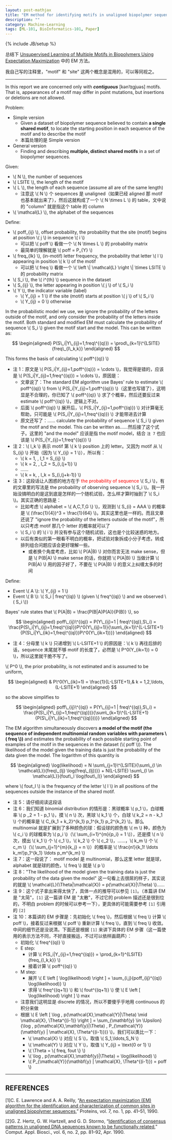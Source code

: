 ```yaml
---
layout: post-mathjax
title: "EM method for identifying motifs in unaligned biopolymer sequences"
description: ""
category: Machine-Learning
tags: [ML-101, BioInformatics-101, Paper]
---
```

{% include JB/setup %}

总结下 [Unsupervised Learning of Multiple Motifs in Biopolymers Using Expectation Maximization](http://link.springer.com/article/10.1007%2FBF00993379) 中的 EM 方法。

我自己写的注释里，"motif" 和 "site" 这两个概念是混用的，可以等同视之。

-----

In this report we are concerned only with _**contiguous**_ [kənˈtɪgjuəs] motifs. That is, appearances of a motif may differ in point mutations, but insertions or deletions are not allowed. 

Problem:

* Simple version
	* Given a dataset of biopolymer sequence believed to contain **a single shared motif**, to locate the starting position in each sequence of the motif and to describe the motif
	* 本篇处理的是 Simple version
* General version
	* Finding and describing **multiple, distinct shared motifs** in a set of biopolymer sequences.

Given:

* \\( N \\), the number of sequences
* \\( LSITE \\), the length of the motif
* \\( L \\), the length of each sequence (assume all are of the same length)
	* 注意这 \\( N \\) 个 sequences 是 unaligned（如果已经 aligned 那 motif 也基本就出来了），然后这就构成了一个 \\( N \times L \\) 的 table，文中说的 "column" 就是指这个 table 的 column
* \\( \mathcal{L} \\), the alphabet of the sequences

Define:

* \\( poff\_{ij} \\), offset probability, the probability that the site (motif) begins at position \\( j \\) in sequence \\( i \\)
	* 可以把 \\( poff \\) 看做一个 \\( N \times L \\) 的 probability matrix
	* 最简单的理解就是 \\( poff = P\_{Y} \\)
* \\( freq\_{lk} \\), (in-motif) letter frequency, the probability that letter \\( l \\) appearing in position \\( k \\) of the motif
	* 可以把 \\( freq \\) 看做一个 \\( \left \\| \mathcal{L} \right \\| \times LSITE \\) 的 probability matrix
* \\( S\_i \\), the \\( i\^{th} \\) sequence in the dataset
* \\( S\_{ij} \\), the letter appearing in position \\( j \\) of \\( S\_i \\)
* \\( Y \\), the indicator variable (label)
	* \\( Y\_{ij} = 1 \\) if the site (motif) starts at position \\( j \\) of \\( S\_i \\)
	* \\( Y\_{ij} = 0 \\) otherwise
	
In the probabilistic model we use, we ignore the probability of the letters outside of the motif, and only consider the probability of the letters inside the motif. Both standard and modified EM must calculate the probability of sequence \\( S\_i \\) given the motif start and the model. This can be written as:

$$
\begin{aligned}
	P(S\_i|Y\_{ij}=1,freq\^{(q)}) = \prod\_{k=1}\^{LSITE}{freq\_{l\_k,k}} 
\end{aligned}
$$

This forms the basis of calculating \\( poff\^{(q)} \\)

* 注 1：原文是 \\( P(S\_i|Y\_{ij}=1,poff\^{(q)}) = \cdots \\)，我觉得是错的，应该是 \\( P(S\_i|Y\_{ij}=1,freq\^{(q)}) = \cdots \\)，原因是：
	* 文章说了：The standard EM algorithm use Bayes' rule to estimate \\( poff\^{(q)} \\) from \\( P(S\_i|Y\_{ij}=1,poff\^{(q)}) \\)（这里也写错了），这明显是不合理的，你已知了 \\( poff\^{(q)} \\) 求了个概率，然后还要反过来 estimate \\( poff\^{(q)} \\)，逻辑上不对。
	* 后面 \\( poff\^{(q)} \\) 展开后，\\( P(S\_i|Y\_{ij}=1,poff\^{(q)}) \\) 对计算毫无帮助，只可能是 \\( P(S\_i|Y\_{ij}=1,freq\^{(q)}) \\) 才能带进去计算
	* 原文还写了：…… calculate the probability of sequence \\( S\_i \\) given the motif and the model. This can be written as……然后接了这个式子。这里的 "and the model" 应该是指 the motif model，结合 `注 7` 也应该是 \\( P(S\_i|Y\_{ij}=1,freq\^{(q)}) \\)
* 注 2：\\( l\_k \\) 表示 motif 第 \\( k \\) position 上的 letter。又因为 motif 从 \\( S\_{ij} \\) 开始（因为 \\( Y\_{ij} = 1 \\)），所以有：
	* \\( k = 1, \, l\_1 = S\_{ij} \\)
	* \\( k = 2, \, l\_2 = S\_{i,(j+1)} \\)
	* ......
	* \\( k = k, \, l\_k = S\_{i,(j+k-1)} \\)
* 注 3：这段话让人困惑的地方在于 <font color="red">the probability of sequence</font> \\( S\_i \\)，有的文章里的写法是 the probability of observing sequence \\( S\_i \\)。我一开始没搞明白的是这到底是怎样的一个随机试验，怎么样才算时抽到了 \\( S\_i \\)。其实正确的思路是：
	* 比如考虑 \\( alphabet = \\{ A,C,T,G \\} \\)，观测到 \\( S\_{i} = AAA \\) 的概率是 \\( (\frac{1}{4})\^3 = \frac{1}{64} \\)。其实这里也是一样的。而且文章还说了 "ignore the probability of the letters outside of the motif"，所以只考虑 motif 那几个 letter 的概率就可以了
	* \\( S\_i \\) 的 \\( i \\) 并没有参与这个随机试验，这也是个比较迷惑的地方。
	* 以后有类似的第一眼看不明白的概率，把试验对象拆成小分子考虑，转成排列组合问题应该会更好理解一些。
		* 或者换个角度考虑，比如 \\( P(A|B) \\) 对你而言无法 make sense，但是 \\( P(B|A) \\) make sense 的话，你就把 \\( P(A|B) \\) 当做计算 \\( P(B|A) \\) 用的因子好了，不要在 \\( P(A|B) \\) 的意义上纠缠太多的时间
	
Define:

* Event \\( A \\): \\( Y\_{ij} = 1 \\)
* Event \\( B \\): \\( S\_i | freq\^{(q)} \\) (given \\( freq\^{(q)} \\) and we observed \\( S\_i \\))

Bayes' rule states that \\( P(A|B) = \frac{P(B|A)P(A)}{P(B)} \\), so 

$$
\begin{aligned}
	poff\_{ij}\^{(q)} = P(Y\_{ij}=1 | freq\^{(q)},S\_i) = \frac{P(S\_i|Y\_{ij}=1,freq\^{(q)})P\^0(Y\_{ij}=1)}{\sum\_{k=1}\^{L-LSITE+1}{P(S\_i|Y\_{ik}=1,freq\^{(q)})P\^0(Y\_{ik=1})}}
\end{aligned}
$$

* 注 4：分母里 \\( k \\) 只递增到 \\( L-LSITE+1 \\) 的原因是：\\( k \\) 再往后排的话，sequence 末尾就不够 motif 的长度了，必然是 \\( P\^0(Y\_{ik=1}) = 0 \\)，所以这里就干脆不写了。

\\( P\^0 \\), the prior probability, is not estimated and is assumed to be uniform,

$$
\begin{aligned}
	& P\^0(Y\_{ik}=1) = \frac{1}{L-LSITE+1},& k = 1,2,\ldots,(L-LSITE+1)
\end{aligned}
$$

so the above simplifies to 

$$
\begin{aligned}
	poff\_{ij}\^{(q)} = P(Y\_{ij}=1 | freq\^{(q)},S\_i) = \frac{P(S\_i|Y\_{ij}=1,freq\^{(q)})}{\sum\_{k=1}\^{L-LSITE+1}{P(S\_i|Y\_{ik}=1,freq\^{(q)}))}}
\end{aligned}
$$

The EM algorithm simultaneously discovers **a model of the motif (the sequence of independent multinomial random variables with parameters \\( freq \\))** and estimates the probability of each possible starting point of examples of the motif in the sequences in the dataset (\\( poff \\)). The likelihood of the model given the training data is just the probability of the data given the model. The logarithm of this quantity is 

$$
\begin{aligned}
	\log(likelihood) = N \sum\_{j=1}\^{LSITE}{\sum\_{l \in \mathcal{L}}{freq\_{lj} \log(freq\_{lj})}} + N(L-LSITE) \sum\_{l \in \mathcal{L}}{fout\_l \log(fout\_l)}
\end{aligned}
$$

where \\( fout\_l \\) is the frequency of the letter \\( l \\) in all positions of the sequences outside the instance of the shared motif.

* 注 5：请仔细阅读这段话
* 注 6：我们知道 binomial distribution 的情形是：黑球概率 \\( p\_1 \\)，白球概率 \\( p \_2 = 1 - p\_1 \\)，摸 \\( n \\) 次，黑球 \\( k_1 \\) 个，白球 \\( k_2 = n - k\_1 \\) 个的概率是 \\( C\_{k\_1 + k\_2}\^{k\_1} p\_1\^{k\_1} p\_2\^{k\_2} \\)。那么 multinomial 就是扩展到了多种颜色的球：假设球的颜色有 \\( m \\) 种，颜色为 \\( c\_i \\) 的球概率为 \\( p\_i \\)（\\( \sum\_{i=1}\^{m}{p\_i} = 1 \\)），还是摸 \\( n \\) 次，摸出 \\( k\_1 \\) 个 \\( c\_1 \\)，\\( k\_2 \\) 个 \\( c\_2 \\)，……，\\( k\_m \\) 个 \\( c\_m \\)（\\( \sum\_{j=1}\^{m}{k\_j} = n \\)）的概率是 \\( \frac{n!}{k\_1! \ldots k\_m!}p\_1\^{k\_1} \ldots p\_m\^{k\_m} \\) 
* 注 7：这一段说了： motif model 是 multinomial，那么这里 letter 就是球，alphabet 就是球的颜色，\\( freq \\) 就是 \\( p \\)
* 注 8："The likelihood of the model given the training data is just the probability of the data given the model" 这一句看上去很屌的样子，其实说的就是 \\( \mathcal{L}(\Theta|\mathcal{X}) = p(\mathcal{X}|\Theta) \\)……
* 注 9：这个式子拿出来得太快了，具体一点的推导可以参见 `[1]`。（本篇讲 EM 是 "太简"，`[1]` 这一篇讲 EM 是 "太散"，不过它的 problem 描述还是很到位的，不明白 problem 的时候可以参考一下），更具体的可能需要参考 `[1]` 引用的 `[2]`
* 注 10：本篇讲的 EM 步骤是：先初始化 \\( freq \\)，然后根据 \\( freq \\) 计算 \\( poff \\)，接着反过来根据 \\( poff \\) 重新计算 \\( freq \\)，直到 \\( freq \\) 收敛。中间的细节还是没说清。下面还是根据 `[1]` 来讲下具体的 EM 步骤（这一篇使用的表示方法不同，不好直接搬运，不过可以依样画葫芦）：
	* 初始化 \\( freq\^{(q)} \\)
	* E step:
		* 计算 \\( P(S\_i|Y\_{ij}=1,freq\^{(q)}) = \prod\_{k=1}\^{LSITE}{freq\_{l\_k,k}} \\)
		* 接着计算 \\( poff\^{(q)} \\)
	* M step:
		* 展开 \\( E \left \[ \log(likelihood) \right \] = \sum\_{i,j}{poff\_{ij}\^{(q)} \log(likelihood)} \\)
		* 求得 \\( freq\^{(q+1)} \\) 和 \\( fout\^{(q+1)} \\) 使 \\( E \left \[ \log(likelihood) \right \] \\) max
	* 注意我们这明显是 discrete 的情况，所以不要傻乎乎地用 continuous 的积分来做
	* 根据 \\( E \left \[ \log \, p(\mathcal{X},\mathcal{Y}|\Theta) \mid \mathcal{X}, \Theta\^{(i-1)} \right \] = \sum\_{\mathbf{y} \in \Upsilon}{\log \, p(\mathcal{X},\mathbf{y}|\Theta) \, P\_{\mathcal{Y}}(\mathbf{y} | \mathcal{X}, \Theta\^{(i-1)})} \\)，我们可以类比一下：
		* \\( \mathcal{X} \\) 对应 \\( S \\)，取值 \\( S\_1,\ldots,S\_N \\)
		* \\( \mathcal{Y} \\) 对应 \\( Y \\)，取值 \\( Y\_{ij} = \text{0 or 1} \\)
		* \\( \Theta = \\{ freq, fout \\} \\)
		* \\( \log \, p(\mathcal{X},\mathbf{y}|\Theta) = \log(likelihood) \\)
		* \\( P\_{\mathcal{Y}}(\mathbf{y} | \mathcal{X}, \Theta\^{(i-1)}) = poff \\)
		
-----

## REFERENCES

[1]C. E. Lawrence and A. A. Reilly, “[An expectation maximization (EM) algorithm for the identification and characterization of common sites in unaligned biopolymer sequences](http://www.ncbi.nlm.nih.gov/pubmed/2184437),” Proteins, vol. 7, no. 1, pp. 41–51, 1990.

[2]G. Z. Hertz, G. W. Hartzell, and G. D. Stormo, “[Identification of consensus patterns in unaligned DNA sequences known to be functionally related](http://www.ncbi.nlm.nih.gov/pubmed/2193692),” Comput. Appl. Biosci., vol. 6, no. 2, pp. 81–92, Apr. 1990.

